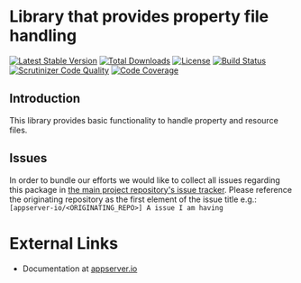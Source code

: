 # Library that provides property file handling

[![Latest Stable Version](https://img.shields.io/packagist/v/appserver-io/properties.svg?style=flat-square)](https://packagist.org/packages/appserver-io/properties) 
 [![Total Downloads](https://img.shields.io/packagist/dt/appserver-io/properties.svg?style=flat-square)](https://packagist.org/packages/appserver-io/properties)
 [![License](https://img.shields.io/packagist/l/appserver-io/properties.svg?style=flat-square)](https://packagist.org/packages/appserver-io/properties)
 [![Build Status](https://img.shields.io/travis/appserver-io/properties/master.svg?style=flat-square)](http://travis-ci.org/appserver-io/properties)
 [![Scrutinizer Code Quality](https://img.shields.io/scrutinizer/g/appserver-io/properties/master.svg?style=flat-square)](https://scrutinizer-ci.com/g/appserver-io/properties/?branch=master)
 [![Code Coverage](https://img.shields.io/scrutinizer/coverage/g/appserver-io/properties/master.svg?style=flat-square)](https://scrutinizer-ci.com/g/appserver-io/properties/?branch=master)

## Introduction

This library provides basic functionality to handle property and resource files.

## Issues

In order to bundle our efforts we would like to collect all issues regarding this package in [the main project repository's issue tracker](https://github.com/appserver-io/appserver/issues).
Please reference the originating repository as the first element of the issue title e.g.:
`[appserver-io/<ORIGINATING_REPO>] A issue I am having`

# External Links

* Documentation at [appserver.io](http://docs.appserver.io)
